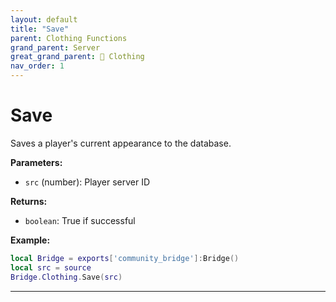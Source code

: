 ```yaml
---
layout: default
title: "Save"
parent: Clothing Functions
grand_parent: Server
great_grand_parent: 👔 Clothing
nav_order: 1
---
```


# Save
Saves a player's current appearance to the database.

**Parameters:**
- `src` (number): Player server ID

**Returns:**
- `boolean`: True if successful

**Example:**
```lua
local Bridge = exports['community_bridge']:Bridge()
local src = source
Bridge.Clothing.Save(src)
```

---